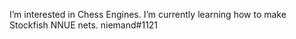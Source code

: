  I’m interested in Chess Engines.
 I’m currently learning how to make Stockfish NNUE nets.
 niemand#1121
